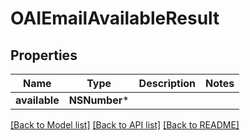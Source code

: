 # OAIEmailAvailableResult

## Properties
Name | Type | Description | Notes
------------ | ------------- | ------------- | -------------
**available** | **NSNumber*** |  | 

[[Back to Model list]](../README#documentation-for-models) [[Back to API list]](../README#documentation-for-api-endpoints) [[Back to README]](../README)


